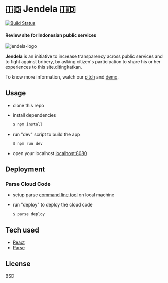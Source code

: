 # 🇮🇩 Jendela 🇮🇩

[![Build Status](https://travis-ci.org/jendela/jendela.svg?branch=integ-travisneslint)](https://travis-ci.org/jendela/jendela)

#### Review site for Indonesian public services

![jendela-logo](http://www.jende.la/img/jendela-banner.png)

__Jendela__ is an initiative to increase transparency across public services and to fight against bribery, by asking citizen's participation to share his or her experiences to this site.ditingkatkan.

To know more information, watch our [pitch](https://youtu.be/gg_wcLIH4RA) and [demo](https://youtu.be/GBR3htH78mw).

## Usage

* clone this repo
* install dependencies

  ```sh
  $ npm install
  ```

* run "dev" script to build the app

  ```sh
  $ npm run dev
  ```

* open your localhost [localhost:8080](http://localhost:8080)

## Deployment

### Parse Cloud Code

* setup parse [command line tool](https://parse.com/docs/cloudcode/guide#command-line-installation) on local machine 
* run "deploy" to deploy the cloud code

  ```sh
  $ parse deploy
  ```

## Tech used

- [React](https://facebook.github.io/react/)
- [Parse](https://parse.com)

## License

BSD
